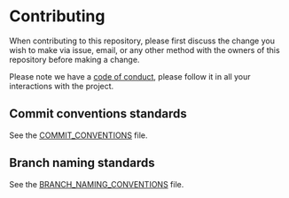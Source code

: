 # Contributing

When contributing to this repository, please first discuss the change you wish to make via issue, email, or any other method with the owners of this repository before making a change.

Please note we have a [code of conduct](CODE_OF_CONDUCT.md), please follow it in all your interactions with the project.

## Commit conventions standards

See the [COMMIT_CONVENTIONS](COMMIT_CONVENTIONS.md) file.

## Branch naming standards

See the [BRANCH_NAMING_CONVENTIONS](BRANCH_NAMING_CONVENTIONS.md) file.
